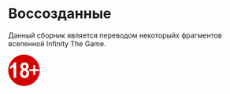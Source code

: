 Воссозданные
=======

Данный сборник является переводом некоторыйх фрагментов вселенной Infinity The Game.

![RARS](legal_information/64px-russia_18+.svg.png)
